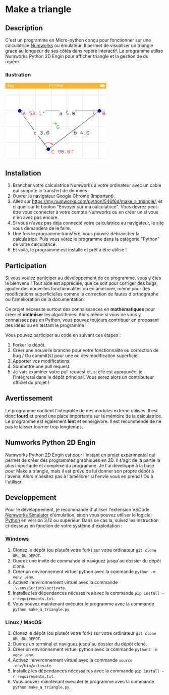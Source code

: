 # Make a triangle

## Description
C'est un programme en Micro-python conçu pour fonctionner sur une calculatrice [Numworks](https://www.numworks.com/) ou émulateur. Il permet de visualiser un triangle grace au longueur de ses côtés dans repére interactif. Le programme utilise Numworks Python 2D Engin pour afficher triangle et la gestion de du repére.

### Ilustration
![Make a triangle](./docs/images/illustration1.png)

## Installation
1. Brancher votre calculatrice Numworks à votre ordinateur avec un cable qui suppote le transfert de données.
2. Ouvrer le navigateur Google Chrome (Important).
4. Allez sur https://my.numworks.com/python/546f6d/make_a_triangle/, et cliquer sur le bouton "Envoyer sur ma calculatrice". Vous devrez peut-être vous connecter à votre compte Numworks ou en créer un si vous n'en avez pas encore.
5. Si vous n'avez pas déja connecté votre calculatrice au navigateur, le site vous demandera de le faire.
6. Une fois le programme transféré, vous pouvez débrancher la calculatrice. Puis vous vérez le programme dans la catégorie "Python" de votre calculatrice.
7. Et voilà, le programme est installé et prêt à être utilisé !

## Participation
Si vous voulez participer au développement de ce programme, vous y êtes le bienvenu ! Tout aide est appréciée, que ce soit pour corriger des bugs, ajouter des nouvelles fonctionnalités ou en améliorer, même pour des modifications superficielles comme la correction de fautes d'orthographe ou l'amélioration de la documentation.

Ce projet nécessite surtout des connaissances en **mathématiques** pour créer et **obtimiser** les algorithmes. Alors même si vous ne vous y connaissez pas en Python, vous pouvez toujours contribuer en proposant des idées ou en testant le programme !

Vous pouvez participer au code en suivant ces étapes :
1. Forker le dépôt.
2. Créer une nouvelle branche pour votre fonctionnalité ou correction de bug / Ou commit(s) pour une ou des modification superficiel.
3. Apporter vos modifications.
4. Soumettre une pull request.
5. Je vais examiner votre pull request et, si elle est approuvée, je l'intégrerai dans le dépôt principal. Vous serez alors un contributeur officiel du projet !

## Avertissement
Le programme contient l'integralité de des modules externe utilisés. Il est donc **lourd** et prend une place importante sur la mémoire de la calculatrice. Le programme est également **lent** et énnergivore. Il est recommendé de ne pas le laisser tourner trop longtemps.

## Numworks Python 2D Engin
Numworks Python 2D Engin est pour l'instant un projet expérimental qui permet de créer des programmes graphiques en 2D. Il s'agit de la partie la plus importante et complexe du programme. Je l'ai développé à la base pour Make a triangle, mais il est prévu de lui donner son propre dépôt à l'avenir. Alors n'hésitez pas à l'améliorer si l'envie vous en prend ! Ou à l'utiliser.

## Developpement

Pour le développement, je recommande d'utiliser l'extension VSCode [Numworks Simulator](https://marketplace.visualstudio.com/items?itemName=k-kuroguro.numworks-simulator) d'émulation, sinon vous pouvez utiliser le logiciel [Python](https://www.python.org/) en version 3.12 ou supérieur. Dans ce cas la, suivez les instruction ci-dessous en fonction de votre système d'exploitation :

### Windows
1. Clonez le dépôt (ou pluteôt votre fork) sur votre ordinateur `git clone URL_DU_DEPOT`.
2. Ouvrez une invite de commande et naviguez jusqu'au dossier du dépôt cloné.
3. Créer un environnement virtuel python avec la commande `python -m venv .env`.
4. Activez l'environnement virtuel avec la commande `.\.env\Scripts\activate`.
5. Installez les dépendances nécessaires avec la commande `pip install -r requirements.txt`.
6. Vous pouvez maintenant exécuter le programme avec la commande `python make_a_triangle.py`.

### Linux / MacOS
1. Clonez le dépôt (ou pluteôt votre fork) sur votre ordinateur `git clone URL_DU_DEPOT`.
2. Ouvrez un terminal et naviguez jusqu'au dossier du dépôt cloné.
3. Créer un environnement virtuel python avec la commande `python3 -m venv .env`.
4. Activez l'environnement virtuel avec la commande `source .env/bin/activate`.
5. Installez les dépendances nécessaires avec la commande `pip install -r requirements.txt`.
6. Vous pouvez maintenant exécuter le programme avec la commande `python make_a_triangle.py`.
